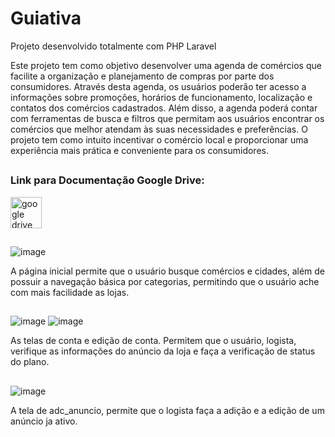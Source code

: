 <h1>Guiativa</h1>

<p>Projeto desenvolvido totalmente com PHP Laravel</p>

<p>Este projeto tem como objetivo desenvolver uma agenda de comércios que facilite a organização e planejamento de compras por parte dos consumidores. Através desta agenda, os usuários poderão ter acesso a informações sobre promoções, horários de funcionamento, localização e contatos dos comércios cadastrados. Além disso, a agenda poderá contar com ferramentas de busca e filtros que permitam aos usuários encontrar os comércios que melhor atendam às suas necessidades e preferências. O projeto tem como intuito incentivar o comércio local e proporcionar uma experiência mais prática e conveniente para os consumidores.</p>

##

<h3>Link para Documentação Google Drive:</h3>
<a href="https://drive.google.com/drive/folders/1Gy6Ji0yvUVIlJbBxyxW4InwKrXWAJvMA?usp=sharing"><img style="height:50px; width:50px;" alt="google drive Brands Color Ícone" loading="lazy" decoding="async" data-nimg="1" class="e0usu53" style="color: transparent;" src="https://cdn-icons-png.freepik.com/512/5968/5968523.png" width="256" height="256"></a>

##

![image](https://github.com/user-attachments/assets/e7fcf428-b88e-4680-9d0e-0caf91371101)
<p>A página inicial permite que o usuário busque comércios e cidades, além de possuir a navegação básica por categorias, permitindo que o usuário ache com mais facilidade as lojas.</p>

##

![image](https://github.com/user-attachments/assets/93c1ec9e-6fcc-4a03-bbb7-3502eb06bd3d)
![image](https://github.com/user-attachments/assets/b4a024fc-c82d-4f72-832e-d1b9d55f1188)
<p>As telas de conta e edição de conta. Permitem que o usuário, logista, verifique as informações do anúncio da loja e faça a verificação de status do plano.</p>

##

![image](https://github.com/user-attachments/assets/fb1f8cf2-ee0c-4eee-aa76-e26194e84a98)
<p>A tela de adc_anuncio, permite que o logista faça a adição e a edição de um anúncio ja ativo. </p>
